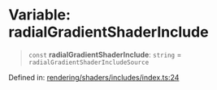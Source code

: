 # Variable: radialGradientShaderInclude

> `const` **radialGradientShaderInclude**: `string` = `radialGradientShaderIncludeSource`

Defined in: [rendering/shaders/includes/index.ts:24](https://github.com/Forge-Game-Engine/Forge/blob/80c88dbc1226e2ea185d187b85121eb9c3da7ead/src/rendering/shaders/includes/index.ts#L24)
